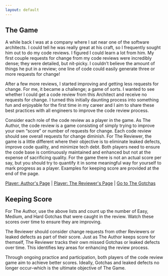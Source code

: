 ```yaml
---
layout: default
---
```


## The Game
A while back I was at a company where I sat near one of the software architects.  I could tell he was really great at his craft, so I frequently sought him out to do my code reviews.  I figured I could learn a lot from him.  My first couple requests for change from my code reviews were incredibly dense; they were detailed, but nit-picky.  I couldn’t believe the amount of things he put in a review; one line of code could easily generate three or more requests for change! 

After a few more reviews, I started improving and getting less requests for change.  For me, it became a challenge; a game of sorts.  I wanted to see whether I could get a code review from this Architect and receive no requests for change.  I turned this initially daunting process into something fun and enjoyable for the first time in my career and I aim to share these best practices with all engineers to improve the code review process.

Consider each role of the code review as a player in the game.  As The Author, the code review is a game consisting of simply trying to improve your own “score” or number of requests for change.  Each code review should see overall requests for change diminish.  For The Reviewer, the game is a little different where their objective is to eliminate leaked defects, improve code quality, and minimize tech debt.  Both players need to ensure the code base is continuously maintained and enhanced but not at the expense of sacrificing quality.  For the game there is not an actual score per say, but you should try to quantify it in some meaningful way for yourself to mark progress as a player.  Examples for keeping score are provided at the end of the page.

[Player: Author's Page](author) | [Player: The Reviewer's Page](reviewer) | [Go to The Gotchas](gotchas_list)

## Keeping Score
For The Author, use the above lists and count up the number of Easy, Medium, and Hard Gotchas that were caught in the review.  Watch these scores over time to ensure they are improving.

The Reviewer should consider change requests from other Reviewers or leaked defects as part of their score.  Just as The Author keeps score for themself, The Reviewer tracks their own missed Gotchas or leaked defects over time.  This identifies key areas for enhancing the review process.

Through ongoing practice and participation, both players of the code review game aim to achieve better scores.  Ideally, Gotchas and leaked defects no longer occur–which is the ultimate objective of The Game.
